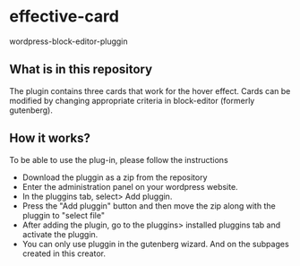 # effective-card
wordpress-block-editor-pluggin

## What is in this repository

The plugin contains three cards that work for the hover effect. Cards can be modified by changing appropriate criteria in block-editor (formerly gutenberg).

## How it works?

To be able to use the plug-in, please follow the instructions
- Download the pluggin as a zip from the repository
- Enter the administration panel on your wordpress website.
- In the pluggins tab, select> Add pluggin.
- Press the "Add pluggin" button and then move the zip along with the pluggin to "select file"
- After adding the plugin, go to the pluggins> installed pluggins tab and activate the pluggin.
- You can only use pluggin in the gutenberg wizard. And on the subpages created in this creator.


